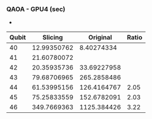 ### QAOA - GPU4 (sec)
* 

| Qubit  |   Slicing  |  Original | Ratio |
| ------ | ---------- | --------- | ----- |
| 40 | 12.99350762 | 8.40274334 | |
| 41 | 21.60780072 |  | |
| 42 | 20.35935736 | 33.69227958 | |
| 43 | 79.68706965 | 265.2858486 | |
| 44 | 61.53995156 | 126.4164767 | 2.05 |
| 45 | 75.25833559 | 152.6782091 | 2.03 |
| 46 | 349.7669363 | 1125.384426 | 3.22 |

